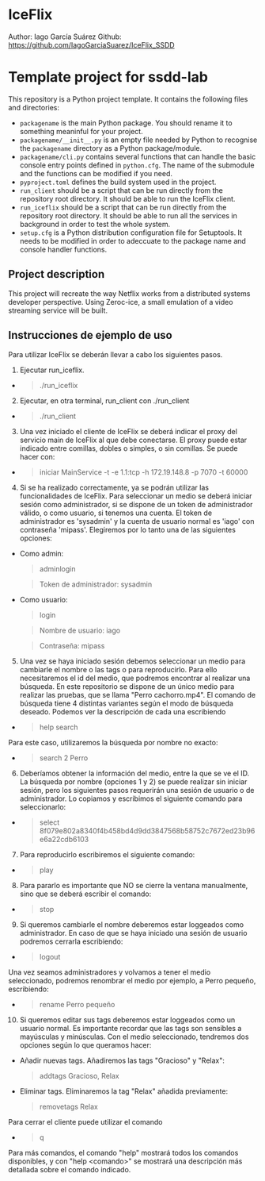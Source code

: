 # IceFlix
Author: Iago García Suárez
Github: https://github.com/IagoGarciaSuarez/IceFlix_SSDD

# Template project for ssdd-lab

This repository is a Python project template. It contains the
following files and directories:

- `packagename` is the main Python package. You should rename it to
  something meaninful for your project.
- `packagename/__init__.py` is an empty file needed by Python to
  recognise the `packagename` directory as a Python package/module.
- `packagename/cli.py` contains several functions that can handle the
  basic console entry points defined in `python.cfg`. The name of the
  submodule and the functions can be modified if you need.
- `pyproject.toml` defines the build system used in the project.
- `run_client` should be a script that can be run directly from the
  repository root directory. It should be able to run the IceFlix
  client.
- `run_iceflix` should be a script that can be run directly from the
  repository root directory. It should be able to run all the services
  in background in order to test the whole system.
- `setup.cfg` is a Python distribution configuration file for
  Setuptools. It needs to be modified in order to adeccuate to the
  package name and console handler functions.


## Project description

This project will recreate the way Netflix works from a distributed systems 
developer perspective.
Using Zeroc-ice, a small emulation of a video streaming service will be built.

## Instrucciones de ejemplo de uso

Para utilizar IceFlix se deberán llevar a cabo los siguientes pasos.
1. Ejecutar run_iceflix.
  - >./run_iceflix
2. Ejecutar, en otra terminal, run_client con ./run_client
  - >./run_client
3. Una vez iniciado el cliente de IceFlix se deberá indicar el proxy del servicio 
main de IceFlix al que debe conectarse. El proxy puede estar indicado entre 
comillas, dobles o simples, o sin comillas. Se puede hacer con:
  - >iniciar MainService -t -e 1.1:tcp -h 172.19.148.8 -p 7070 -t 60000
4. Si se ha realizado correctamente, ya se podrán utilizar las funcionalidades de 
IceFlix. Para seleccionar un medio se deberá iniciar sesión como administrador, si
se dispone de un token de administrador válido, o como usuario, si tenemos una cuenta.
El token de administrador es 'sysadmin' y la cuenta de usuario normal es 'iago' con 
contraseña 'mipass'. Elegiremos por lo tanto una de las siguientes opciones:
  - Como admin:
      >adminlogin
      
      >Token de administrador: sysadmin
  - Como usuario:
      >login
      
      >Nombre de usuario: iago
      
      >Contraseña: mipass
5. Una vez se haya iniciado sesión debemos seleccionar un medio para cambiarle 
el nombre o las tags o para reproducirlo. Para ello necesitaremos el id del medio,
que podremos encontrar al realizar una búsqueda. En este repositorio se dispone
de un único medio para realizar las pruebas, que se llama "Perro cachorro.mp4".
El comando de búsqueda tiene 4 distintas variantes según el modo de búsqueda deseado.
Podemos ver la descripción de cada una escribiendo
  - >help search

  Para este caso, utilizaremos la búsqueda por nombre no exacto:
  - >search 2 Perro
6. Deberíamos obtener la información del medio, entre la que se ve el ID. La búsqueda
por nombre (opciones 1 y 2) se puede realizar sin iniciar sesión, pero los siguientes
pasos requerirán una sesión de usuario o de administrador. Lo copiamos y escribimos 
el siguiente comando para seleccionarlo:
  - >select 8f079e802a8340f4b458bd4d9dd3847568b58752c7672ed23b96e6a22cdb6103
7. Para reproducirlo escribiremos el siguiente comando:
  - >play
8. Para pararlo es importante que NO se cierre la ventana manualmente, sino que se
deberá escribir el comando:
  - >stop
9. Si queremos cambiarle el nombre deberemos estar loggeados como administrador. En
caso de que se haya iniciado una sesión de usuario podremos cerrarla escribiendo:
  - >logout

Una vez seamos administradores y volvamos a tener el medio seleccionado, podremos 
renombrar el medio por ejemplo, a Perro pequeño, escribiendo:
  - >rename Perro pequeño
10. Si queremos editar sus tags deberemos estar loggeados como un usuario normal.
Es importante recordar que las tags son sensibles a mayúsculas y minúsculas.
Con el medio seleccionado, tendremos dos opciones según lo que queramos hacer:
  - Añadir nuevas tags. Añadiremos las tags "Gracioso" y "Relax":
    > addtags Gracioso, Relax
  - Eliminar tags. Eliminaremos la tag "Relax" añadida previamente:
    > removetags Relax

Para cerrar el cliente puede utilizar el comando 
  - >q

Para más comandos, el comando "help" mostrará todos los comandos disponibles, y con
"help \<comando\>" se mostrará una descripción más detallada sobre el comando indicado.

 
